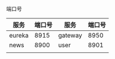 端口号

| 服务   | 端口号 | 服务    | 端口号 |
| ------ | ------ | ------- | ------ |
| eureka | 8915   | gateway | 8950   |
| news   | 8900   | user    | 8901   |
|        |        |         |        |

